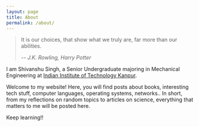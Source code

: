 ```yaml
---
layout: page
title: About
permalink: /about/
---
```


> It is our choices, that show what we truly are, far more than our abilities.
>
> -- <cite>J.K. Rowling, Harry Potter</cite>

I am Shivanshu Singh, a Senior Undergraduate majoring in Mechanical Engineering at [Indian Institute of Technology Kanpur](https://www.iitk.ac.in/).

Welcome to my website! Here, you will find posts about books, interesting tech stuff, computer languages, operating systems, networks..  In short, from my reflections on random topics to articles on science, everything that matters to me will be posted here.

Keep learning!!
